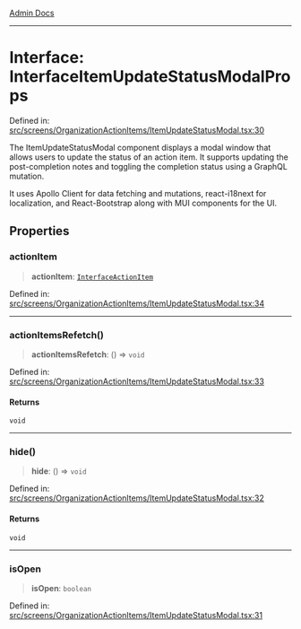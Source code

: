 [Admin Docs](/)

***

# Interface: InterfaceItemUpdateStatusModalProps

Defined in: [src/screens/OrganizationActionItems/ItemUpdateStatusModal.tsx:30](https://github.com/PalisadoesFoundation/talawa-admin/blob/main/src/screens/OrganizationActionItems/ItemUpdateStatusModal.tsx#L30)

The ItemUpdateStatusModal component displays a modal window that allows users to update
the status of an action item. It supports updating the post-completion notes and toggling
the completion status using a GraphQL mutation.

It uses Apollo Client for data fetching and mutations, react-i18next for localization,
and React-Bootstrap along with MUI components for the UI.

## Properties

### actionItem

> **actionItem**: [`InterfaceActionItem`](../../../../utils/interfaces/interfaces/InterfaceActionItem.md)

Defined in: [src/screens/OrganizationActionItems/ItemUpdateStatusModal.tsx:34](https://github.com/PalisadoesFoundation/talawa-admin/blob/main/src/screens/OrganizationActionItems/ItemUpdateStatusModal.tsx#L34)

***

### actionItemsRefetch()

> **actionItemsRefetch**: () => `void`

Defined in: [src/screens/OrganizationActionItems/ItemUpdateStatusModal.tsx:33](https://github.com/PalisadoesFoundation/talawa-admin/blob/main/src/screens/OrganizationActionItems/ItemUpdateStatusModal.tsx#L33)

#### Returns

`void`

***

### hide()

> **hide**: () => `void`

Defined in: [src/screens/OrganizationActionItems/ItemUpdateStatusModal.tsx:32](https://github.com/PalisadoesFoundation/talawa-admin/blob/main/src/screens/OrganizationActionItems/ItemUpdateStatusModal.tsx#L32)

#### Returns

`void`

***

### isOpen

> **isOpen**: `boolean`

Defined in: [src/screens/OrganizationActionItems/ItemUpdateStatusModal.tsx:31](https://github.com/PalisadoesFoundation/talawa-admin/blob/main/src/screens/OrganizationActionItems/ItemUpdateStatusModal.tsx#L31)
